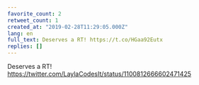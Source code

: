 ```yaml
---
favorite_count: 2
retweet_count: 1
created_at: "2019-02-28T11:29:05.000Z"
lang: en
full_text: Deserves a RT! https://t.co/HGaa92Eutx
replies: []
---
```


Deserves a RT! <https://twitter.com/LaylaCodesIt/status/1100812666602471425>
